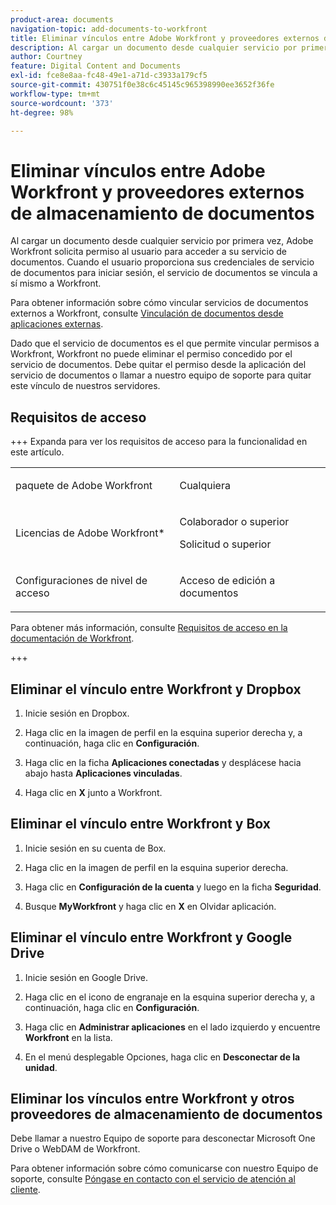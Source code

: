 ```yaml
---
product-area: documents
navigation-topic: add-documents-to-workfront
title: Eliminar vínculos entre Adobe Workfront y proveedores externos de almacenamiento de documentos
description: Al cargar un documento desde cualquier servicio por primera vez, Adobe Workfront solicita permiso al usuario para acceder a su servicio de documentos. Cuando el usuario proporciona sus credenciales de servicio de documentos para iniciar sesión, el servicio de documentos se vincula a sí mismo a Workfront.
author: Courtney
feature: Digital Content and Documents
exl-id: fce8e8aa-fc48-49e1-a71d-c3933a179cf5
source-git-commit: 430751f0e38c6c45145c965398990ee3652f36fe
workflow-type: tm+mt
source-wordcount: '373'
ht-degree: 98%

---
```


# Eliminar vínculos entre Adobe Workfront y proveedores externos de almacenamiento de documentos

Al cargar un documento desde cualquier servicio por primera vez, Adobe Workfront solicita permiso al usuario para acceder a su servicio de documentos. Cuando el usuario proporciona sus credenciales de servicio de documentos para iniciar sesión, el servicio de documentos se vincula a sí mismo a Workfront.

Para obtener información sobre cómo vincular servicios de documentos externos a Workfront, consulte [Vinculación de documentos desde aplicaciones externas](../../documents/adding-documents-to-workfront/link-documents-from-external-apps.md).

Dado que el servicio de documentos es el que permite vincular permisos a Workfront, Workfront no puede eliminar el permiso concedido por el servicio de documentos. Debe quitar el permiso desde la aplicación del servicio de documentos o llamar a nuestro equipo de soporte para quitar este vínculo de nuestros servidores.

## Requisitos de acceso

+++ Expanda para ver los requisitos de acceso para la funcionalidad en este artículo.

<table style="table-layout:auto"> 
 <col> 
 <col> 
 <tbody> 
  <tr> 
   <td role="rowheader">paquete de Adobe Workfront</td> 
   <td> <p> Cualquiera</p> </td> 
  </tr> 
  <tr> 
   <td role="rowheader">Licencias de Adobe Workfront*</td> 
   <td> 
   <p>Colaborador o superior</p>
   <p>Solicitud o superior</p> </td> 
  </tr> 
  <tr> 
   <td role="rowheader">Configuraciones de nivel de acceso</td> 
   <td> <p>Acceso de edición a documentos</p>  </td> 
  </tr> 
 </tbody> 
</table>

Para obtener más información, consulte [Requisitos de acceso en la documentación de Workfront](/help/quicksilver/administration-and-setup/add-users/access-levels-and-object-permissions/access-level-requirements-in-documentation.md).

+++

## Eliminar el vínculo entre Workfront y Dropbox

1. Inicie sesión en Dropbox.
1. Haga clic en la imagen de perfil en la esquina superior derecha y, a continuación, haga clic en **Configuración**.
1. Haga clic en la ficha **Aplicaciones conectadas** y desplácese hacia abajo hasta **Aplicaciones vinculadas**.

1. Haga clic en **X** junto a Workfront.

## Eliminar el vínculo entre Workfront y Box

1. Inicie sesión en su cuenta de Box.
1. Haga clic en la imagen de perfil en la esquina superior derecha.
1. Haga clic en **Configuración de la cuenta** y luego en la ficha **Seguridad**.

1. Busque **MyWorkfront** y haga clic en **X** en Olvidar aplicación.

## Eliminar el vínculo entre Workfront y Google Drive

1. Inicie sesión en Google Drive.
1. Haga clic en el icono de engranaje en la esquina superior derecha y, a continuación, haga clic en **Configuración**.
1. Haga clic en **Administrar aplicaciones** en el lado izquierdo y encuentre **Workfront** en la lista.

1. En el menú desplegable Opciones, haga clic en **Desconectar de la unidad**.

## Eliminar los vínculos entre Workfront y otros proveedores de almacenamiento de documentos

Debe llamar a nuestro Equipo de soporte para desconectar Microsoft One Drive o WebDAM de Workfront.

Para obtener información sobre cómo comunicarse con nuestro Equipo de soporte, consulte [Póngase en contacto con el servicio de atención al cliente](../../workfront-basics/tips-tricks-and-troubleshooting/contact-customer-support.md).
